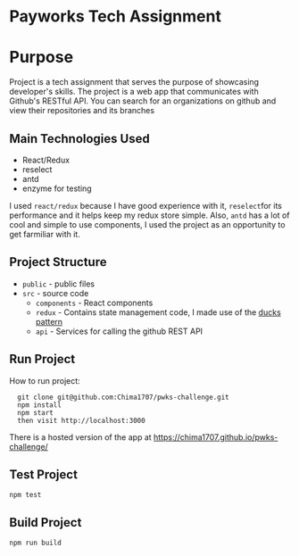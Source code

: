 # Payworks Tech Assignment

# Purpose

Project is a tech assignment that serves the purpose of showcasing developer's skills.
The project is a web app that communicates with Github's RESTful API. You can search for an organizations on github and view their repositories and its branches

## Main Technologies Used

- React/Redux
- reselect
- antd
- enzyme for testing

I used `react/redux` because I have good experience with it, `reselect`for its performance and it helps keep my redux store simple. Also, `antd` has a lot of cool and simple to use components, I used the project as an opportunity to get farmiliar with it.

## Project Structure

- `public` - public files
- `src` - source code
  - `components` - React components
  - `redux` - Contains state management code, I made use of the [ducks pattern](https://github.com/erikras/ducks-modular-redux)
  - `api` - Services for calling the github REST API

## Run Project

How to run project:

```
  git clone git@github.com:Chima1707/pwks-challenge.git
  npm install
  npm start
  then visit http://localhost:3000
```

There is a hosted version of the app at https://chima1707.github.io/pwks-challenge/

## Test Project

`npm test`

## Build Project

`npm run build`

